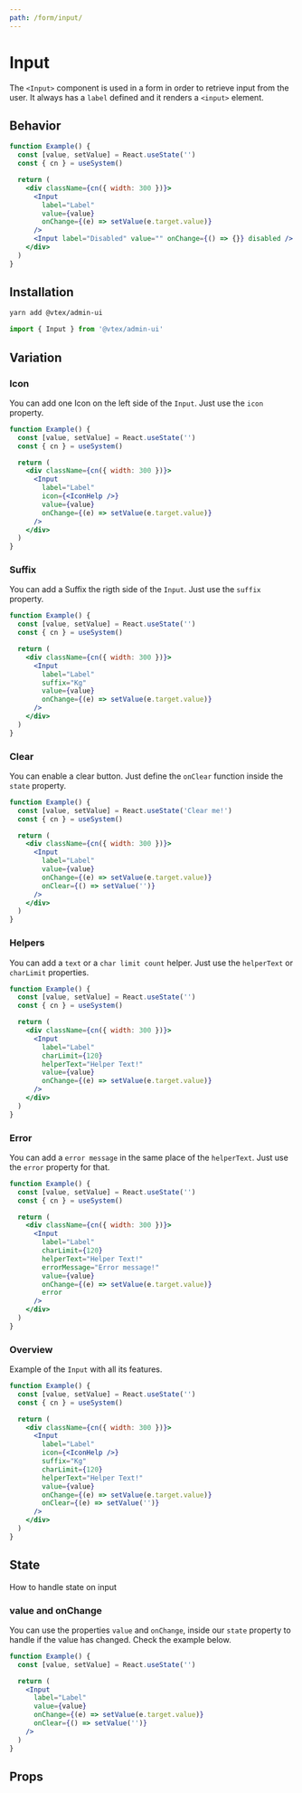 ```yaml
---
path: /form/input/
---
```


# Input

The `<Input>` component is used in a form in order to retrieve input from the user. It always has a `label` defined and it renders a `<input>` element.

## Behavior

```jsx
function Example() {
  const [value, setValue] = React.useState('')
  const { cn } = useSystem()

  return (
    <div className={cn({ width: 300 })}>
      <Input
        label="Label"
        value={value}
        onChange={(e) => setValue(e.target.value)}
      />
      <Input label="Disabled" value="" onChange={() => {}} disabled />
    </div>
  )
}
```

## Installation

```sh isStatic
yarn add @vtex/admin-ui
```

```jsx isStatic
import { Input } from '@vtex/admin-ui'
```

## Variation

### Icon

You can add one Icon on the left side of the `Input`. Just use the `icon` property.

```jsx
function Example() {
  const [value, setValue] = React.useState('')
  const { cn } = useSystem()

  return (
    <div className={cn({ width: 300 })}>
      <Input
        label="Label"
        icon={<IconHelp />}
        value={value}
        onChange={(e) => setValue(e.target.value)}
      />
    </div>
  )
}
```

### Suffix

You can add a Suffix the rigth side of the `Input`. Just use the `suffix` property.

```jsx
function Example() {
  const [value, setValue] = React.useState('')
  const { cn } = useSystem()

  return (
    <div className={cn({ width: 300 })}>
      <Input
        label="Label"
        suffix="Kg"
        value={value}
        onChange={(e) => setValue(e.target.value)}
      />
    </div>
  )
}
```

### Clear

You can enable a clear button. Just define the `onClear` function inside the `state` property.

```jsx
function Example() {
  const [value, setValue] = React.useState('Clear me!')
  const { cn } = useSystem()

  return (
    <div className={cn({ width: 300 })}>
      <Input
        label="Label"
        value={value}
        onChange={(e) => setValue(e.target.value)}
        onClear={() => setValue('')}
      />
    </div>
  )
}
```

### Helpers

You can add a `text` or a `char limit count` helper. Just use the `helperText` or `charLimit` properties.

```jsx
function Example() {
  const [value, setValue] = React.useState('')
  const { cn } = useSystem()

  return (
    <div className={cn({ width: 300 })}>
      <Input
        label="Label"
        charLimit={120}
        helperText="Helper Text!"
        value={value}
        onChange={(e) => setValue(e.target.value)}
      />
    </div>
  )
}
```

### Error

You can add a `error message` in the same place of the `helperText`. Just use the `error` property for that.

```jsx
function Example() {
  const [value, setValue] = React.useState('')
  const { cn } = useSystem()

  return (
    <div className={cn({ width: 300 })}>
      <Input
        label="Label"
        charLimit={120}
        helperText="Helper Text!"
        errorMessage="Error message!"
        value={value}
        onChange={(e) => setValue(e.target.value)}
        error
      />
    </div>
  )
}
```

### Overview

Example of the `Input` with all its features.

```jsx
function Example() {
  const [value, setValue] = React.useState('')
  const { cn } = useSystem()

  return (
    <div className={cn({ width: 300 })}>
      <Input
        label="Label"
        icon={<IconHelp />}
        suffix="Kg"
        charLimit={120}
        helperText="Helper Text!"
        value={value}
        onChange={(e) => setValue(e.target.value)}
        onClear={(e) => setValue('')}
      />
    </div>
  )
}
```

## State

How to handle state on input

### value and onChange

You can use the properties `value` and `onChange`, inside our `state` property to handle if the value has changed. Check the example below.

```jsx
function Example() {
  const [value, setValue] = React.useState('')

  return (
    <Input
      label="Label"
      value={value}
      onChange={(e) => setValue(e.target.value)}
      onClear={() => setValue('')}
    />
  )
}
```

## Props

<proptypes heading="Input" components="Input"/>
